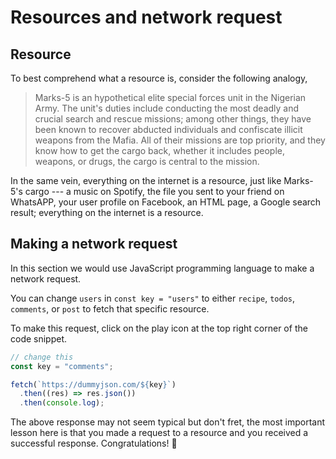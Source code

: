 # Resources and network request

## Resource

To best comprehend what a resource is, consider the following analogy,

> Marks-5 is an hypothetical elite special forces unit in the Nigerian Army. The unit's duties include conducting the most deadly and crucial search and rescue missions; among other things, they have been known to recover abducted individuals and confiscate illicit weapons from the Mafia. All of their missions are top priority, and they know how to get the cargo back, whether it includes people, weapons, or drugs, the cargo is central to the mission.

In the same vein, everything on the internet is a resource, just like Marks-5's cargo --- a music on Spotify, the file you sent to your friend on WhatsAPP, your user profile on Facebook, an HTML page, a Google search result; everything on the internet is a resource.

## Making a network request

In this section we would use JavaScript programming language to make a network request.

You can change `users` in `const key = "users"` to either `recipe`, `todos`, `comments`, or `post` to fetch that specific resource.

To make this request, click on the play icon at the top right corner of the code snippet. 

<!-- ![test](../assets/network_request.png) -->

```javascript
// change this
const key = "comments";

fetch(`https://dummyjson.com/${key}`)
  .then((res) => res.json())
  .then(console.log);
```

The above response may not seem typical but don't fret, the most important lesson here is that you made a request to a resource and you received a successful response. Congratulations! 🎉
